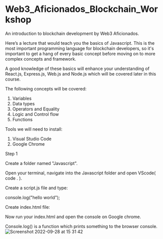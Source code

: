 # Web3_Aficionados_Blockchain_Workshop
An introduction to blockchain development by Web3 Aficionados.

Here’s a lecture that would teach you the basics of Javascript. This is the most important programming language for blockchain developers, so it's important to get a hang of every basic concept before moving on to more complex concepts and framework.

A good knowledge of these basics will enhance your understanding of React.js, Express.js, Web.js and Node.js which will be covered later in this course.

The following concepts will be covered:

1. Variables
2. Data types
3. Operators and Equality
4. Logic and Control flow
5. Functions


Tools we will need to install:

1. Visual Studio Code
2. Google Chrome


Step 1

Create a folder named "Javascript".

Open your terminal, navigate into the Javascript folder and open VScode( code . ).

Create a script.js file and type:

console.log("hello world");

Create index.html file:

   <!DOCTYPE html>
   <html lang="en">
   <head>
      <meta charset="UTF-8">
      <meta http-equiv="X-UA-Compatible" content="IE=edge">
      <meta name="viewport" content="width=device-width, initial-scale=1.0">
      <title>Document</title>
   </head>
   <body>
      <script src="script.js"></script>
   </body>
   </html>

Now run your index.html and open the console on Google chrome.

Console.log() is a function which prints something to the browser console.
![Screenshot 2022-09-28 at 15 31 42](https://user-images.githubusercontent.com/29931071/192809133-72695448-5f93-475c-a445-5d4f3d54c15b.png)




